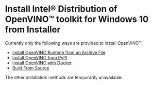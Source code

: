 # Install Intel® Distribution of OpenVINO™ toolkit for Windows 10 from Installer

Currently only the following ways are provided to install OpenVINO™:

* [Install OpenVINO Runtime from an Archive File](installing-openvino-from-archive-windows.md)
* [Install OpenVINO from PyPI](installing-openvino-pip.md)
* [Install OpenVINO with Docker](installing-openvino-docker-windows.md)
* [Build From Source](https://github.com/openvinotoolkit/openvino/wiki/BuildingCode)

The other installation methods are temporarily unavailable.